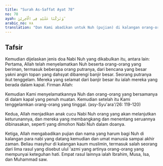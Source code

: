 ```yaml
---
title: "Surah As-Saffat Ayat 78"
no: 78
ayah: وَتَرَكْنَا عَلَيْهِ فِى الْاٰخِرِيْنَ ۖ 
arabic_no: ٧٨
translation: "Dan Kami abadikan untuk Nuh (pujian) di kalangan orang-orang yang datang kemudian;"
---
```


## Tafsir

Kemudian dijelaskan jenis doa Nabi Nuh yang dikabulkan itu, antara lain: Pertama, Allah telah menyelamatkan Nuh beserta orang-orang yang beriman, termasuk beberapa orang putranya, dari bencana yang besar yakni angin topan yang dahsyat dibarengi banjir besar. Seorang putranya ikut tenggelam. Mereka yang selamat dari banjir besar itu ialah mereka yang berada dalam kapal. Firman Allah:

Kemudian Kami menyelamatkannya Nuh dan orang-orang yang bersamanya di dalam kapal yang penuh muatan. Kemudian setelah itu Kami tenggelamkan orang-orang yang tinggal. (asy-Syu'ara'/26: 119-120)

Kedua, Allah menjadikan anak cucu Nabi Nuh orang yang akan melanjutkan keturunannya, dan mereka yang membangkang dan menentang seruannya dibinasakan, seperti yang dimohon Nabi Nuh dalam doanya. 

Ketiga, Allah mengabadikan pujian dan nama yang harum bagi Nuh di kalangan para nabi yang datang kemudian dan umat manusia sampai akhir zaman. Beliau masyhur di kalangan kaum muslimin, termasuk salah seorang dari lima rasul yang disebut ulul 'azmi yang artinya orang-orang yang mempunyai keteguhan hati. Empat rasul lainnya ialah Ibrahim, Musa, Isa, dan Muhammad saw.